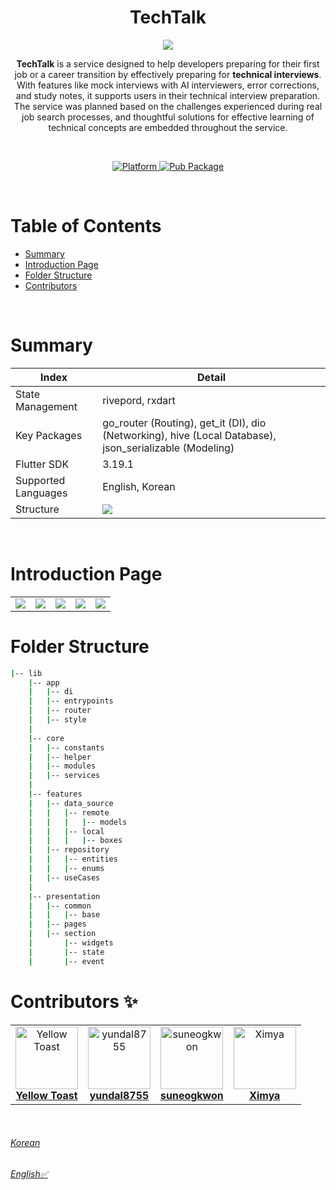 <h1 align="center">TechTalk</h1>
<p align="center"><img src="https://velog.velcdn.com/images/ximya_hf/post/5b81c280-21b0-4451-8f3c-6c2f40382b43/image.png"/></p>
<p align="center"><b>TechTalk</b> is a service designed to help developers preparing for their first job or a career transition by effectively preparing for <b>technical interviews</b>. With features like mock interviews with AI interviewers, error corrections, and study notes, it supports users in their technical interview preparation.<br/>The service was planned based on the challenges experienced during real job search processes, and thoughtful solutions for effective learning of technical concepts are embedded throughout the service.</p><br>

<p align="center">
  <a href="https://apps.apple.com/kr/app/id6478161786">
    <img src="https://velog.velcdn.com/images/ximya_hf/post/94c5604a-f8e9-4979-9578-7a8e17d72af8/image.png"
      alt="Platform" />
  </a>
  <a href="https://play.google.com/store/apps/details?id=com.techtalk.ai">
    <img src="https://velog.velcdn.com/images/ximya_hf/post/db4639d8-2241-4a87-a393-0ee64961237d/image.png"
      alt="Pub Package"/>
  </a>
</p>

<br>



# Table of Contents

- [Summary](#summary)
- [Introduction Page](#introduction-page)
- [Folder Structure](#folder-structure)
- [Contributors](#contributors-✨)


<br/>

# Summary

| Index       | Detail                                                                                                  |  
|-------------|---------------------------------------------------------------------------------------------------------|
| State Management | rivepord, rxdart                                                                                        |
| Key Packages    | go_router (Routing), get_it (DI), dio (Networking), hive (Local Database), json_serializable (Modeling) |
| Flutter SDK     | 3.19.1                                                                                                  |
| Supported Languages    | English, Korean                                                                                         |
| Structure       | <img src="https://velog.velcdn.com/images/ximya_hf/post/344edd13-f828-453b-a9c1-7ee076898af6/image.png"> |

<br/>

# Introduction Page

<table>
  <tr>
<td align="center"><img src="https://velog.velcdn.com/images/ximya_hf/post/dc928abf-fe59-4474-ad6a-576bcde47126/image.png"/></td>
<td align="center"><img src="https://velog.velcdn.com/images/ximya_hf/post/707f1fff-a978-447a-8fed-a45cde1208c2/image.png"/></td>
<td align="center"><img src="https://velog.velcdn.com/images/ximya_hf/post/aedde823-e259-46cf-993f-fe6b1bd51d4b/image.png"/></td>
<td align="center"><img src="https://velog.velcdn.com/images/ximya_hf/post/f178d830-86ff-4dd3-8d46-5d9c5ea839c2/image.png"/></td>
<td align="center"><img src="https://velog.velcdn.com/images/ximya_hf/post/fa9950de-c9ec-432b-bcd6-f265d593164a/image.png"/></td>
  </tr>
</table>

# Folder Structure

```bash
|-- lib
    |-- app
    |   |-- di
    |   |-- entrypoints
    |   |-- router
    |   |-- style
    |  
    |-- core
    |   |-- constants
    |   |-- helper
    |   |-- modules
    |   |-- services       
    |        
    |-- features
    |   |-- data_source
    |   |   |-- remote
    |   |   |   |-- models
    |   |   |-- local
    |   |   |   |-- boxes     
    |   |-- repository
    |   |   |-- entities
    |   |   |-- enums
    |   |-- useCases
    |   
    |-- presentation
    |   |-- common
    |   |   |-- base
    |   |-- pages
    |   |-- section
    |       |-- widgets
    |       |-- state
    |       |-- event    

```

# Contributors ✨

<table>
  <tr>
<td align="center"><a href="https://github.com/EmmanuelVlad"><img src="https://velog.velcdn.com/images/ximya_hf/post/1fb3e675-4bb6-4b75-a135-e66012cca2da/image.png" width="100px;" alt="Yellow Toast"/><br/><b>Yellow Toast</b></a></td>
<td align="center"><a href="https://github.com/EmmanuelVlad"><img src="https://velog.velcdn.com/images/ximya_hf/post/043903d4-038f-4244-9673-93047ee885cb/image.jpg" width="100px;" alt="yundal8755"/><br/><b>yundal8755</b></a></td>
<td align="center"><a href="https://github.com/EmmanuelVlad"><img src="https://velog.velcdn.com/images/ximya_hf/post/69c1152a-b20d-40f3-9242-58fd41755bc8/image.png" width="100px;" alt="suneogkwon"/><br/><b>suneogkwon</b></a></td>
<td align="center"><a href="https://github.com/EmmanuelVlad"><img src="https://velog.velcdn.com/images/ximya_hf/post/1dfe2366-c39f-47af-92f7-feb996f8bd44/image.png" width="100px;" alt="Ximya"/><br/><b>Ximya</b></a></td>
  </tr>
</table>



<br/>


###### [Korean](./README_ko.md)
###### [English✅](README.md)